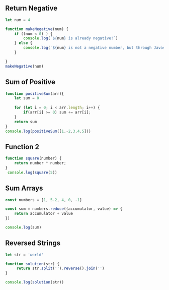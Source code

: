## Return Negative

```js
let num = 4

function makeNegative(num) {
    if ((num < 0) ) {
        console.log(`${num} is already negative!`)
    } else {
        console.log(`${num} is not a negative number, but through Javascript sorcery, it is now: ${num * -1}.`)
    }

}
makeNegative(num)
```


## Sum of Positive

```js
function positiveSum(arr){
    let sum = 0
 
    for (let i = 0; i < arr.length; i++) {
        if(arr[i] >= 0) sum += arr[i];
    }
    return sum
}
console.log(positiveSum([1,-2,3,4,5]))
```


## Function 2

```js
function square(number) {
    return number * number;
}
 console.log(square(5))
```


## Sum Arrays

```js
const numbers = [1, 5.2, 4, 0, -1]

const sum = numbers.reduce((accumulator, value) => {
    return accumulator + value
})

console.log(sum)
```

## Reversed Strings

```js
let str = 'world'

function solution(str) {
     return str.split('').reverse().join('')
}

console.log(solution(str))
```
